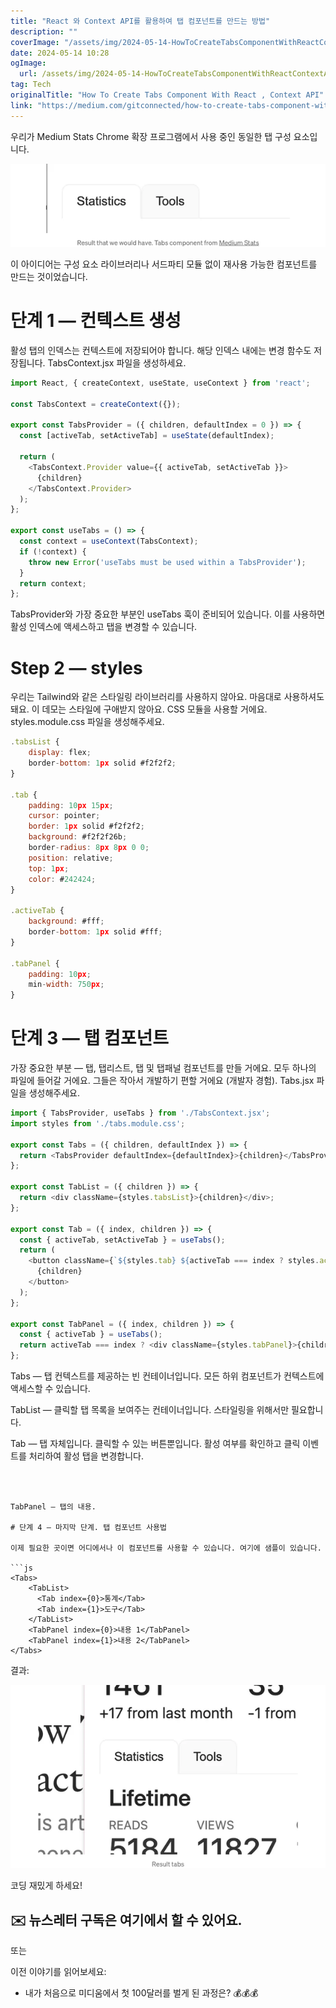 ```yaml
---
title: "React 와 Context API를 활용하여 탭 컴포넌트를 만드는 방법"
description: ""
coverImage: "/assets/img/2024-05-14-HowToCreateTabsComponentWithReactContextAPI_0.png"
date: 2024-05-14 10:28
ogImage: 
  url: /assets/img/2024-05-14-HowToCreateTabsComponentWithReactContextAPI_0.png
tag: Tech
originalTitle: "How To Create Tabs Component With React , Context API"
link: "https://medium.com/gitconnected/how-to-create-tabs-component-with-react-context-api-67839462aabc"
---
```



우리가 Medium Stats Chrome 확장 프로그램에서 사용 중인 동일한 탭 구성 요소입니다.

![탭 구성 요소 이미지](/assets/img/2024-05-14-HowToCreateTabsComponentWithReactContextAPI_0.png)

이 아이디어는 구성 요소 라이브러리나 서드파티 모듈 없이 재사용 가능한 컴포넌트를 만드는 것이었습니다.

# 단계 1 — 컨텍스트 생성



활성 탭의 인덱스는 컨텍스트에 저장되어야 합니다. 해당 인덱스 내에는 변경 함수도 저장됩니다. TabsContext.jsx 파일을 생성하세요.

```js
import React, { createContext, useState, useContext } from 'react';

const TabsContext = createContext({});

export const TabsProvider = ({ children, defaultIndex = 0 }) => {
  const [activeTab, setActiveTab] = useState(defaultIndex);

  return (
    <TabsContext.Provider value={{ activeTab, setActiveTab }}>
      {children}
    </TabsContext.Provider>
  );
};

export const useTabs = () => {
  const context = useContext(TabsContext);
  if (!context) {
    throw new Error('useTabs must be used within a TabsProvider');
  }
  return context;
};
```

TabsProvider와 가장 중요한 부분인 useTabs 훅이 준비되어 있습니다. 이를 사용하면 활성 인덱스에 액세스하고 탭을 변경할 수 있습니다.

# Step 2 — styles



우리는 Tailwind와 같은 스타일링 라이브러리를 사용하지 않아요. 마음대로 사용하셔도 돼요. 이 데모는 스타일에 구애받지 않아요. CSS 모듈을 사용할 거에요. styles.module.css 파일을 생성해주세요.

```js
.tabsList {
    display: flex;
    border-bottom: 1px solid #f2f2f2;
}

.tab {
    padding: 10px 15px;
    cursor: pointer;
    border: 1px solid #f2f2f2;
    background: #f2f2f26b;
    border-radius: 8px 8px 0 0;
    position: relative;
    top: 1px;
    color: #242424;
}

.activeTab {
    background: #fff;
    border-bottom: 1px solid #fff;
}

.tabPanel {
    padding: 10px;
    min-width: 750px;
}
```

# 단계 3 — 탭 컴포넌트

가장 중요한 부분 — 탭, 탭리스트, 탭 및 탭패널 컴포넌트를 만들 거에요. 모두 하나의 파일에 들어갈 거에요. 그들은 작아서 개발하기 편할 거에요 (개발자 경험). Tabs.jsx 파일을 생성해주세요.



```js
import { TabsProvider, useTabs } from './TabsContext.jsx';
import styles from './tabs.module.css';

export const Tabs = ({ children, defaultIndex }) => {
  return <TabsProvider defaultIndex={defaultIndex}>{children}</TabsProvider>;
};

export const TabList = ({ children }) => {
  return <div className={styles.tabsList}>{children}</div>;
};

export const Tab = ({ index, children }) => {
  const { activeTab, setActiveTab } = useTabs();
  return (
    <button className={`${styles.tab} ${activeTab === index ? styles.activeTab : ''}`} onClick={() => setActiveTab(index)}>
      {children}
    </button>
  );
};

export const TabPanel = ({ index, children }) => {
  const { activeTab } = useTabs();
  return activeTab === index ? <div className={styles.tabPanel}>{children}</div> : null;
};
```

Tabs — 탭 컨텍스트를 제공하는 빈 컨테이너입니다. 모든 하위 컴포넌트가 컨텍스트에 액세스할 수 있습니다.

TabList — 클릭할 탭 목록을 보여주는 컨테이너입니다. 스타일링을 위해서만 필요합니다.

Tab — 탭 자체입니다. 클릭할 수 있는 버튼뿐입니다. 활성 여부를 확인하고 클릭 이벤트를 처리하여 활성 탭을 변경합니다.
```



TabPanel — 탭의 내용.

# 단계 4 — 마지막 단계. 탭 컴포넌트 사용법

이제 필요한 곳이면 어디에서나 이 컴포넌트를 사용할 수 있습니다. 여기에 샘플이 있습니다.

```js
<Tabs>
    <TabList>
      <Tab index={0}>통계</Tab>
      <Tab index={1}>도구</Tab>
    </TabList>
    <TabPanel index={0}>내용 1</TabPanel>
    <TabPanel index={1}>내용 2</TabPanel>
</Tabs>
```



결과:

<img src="/assets/img/2024-05-14-HowToCreateTabsComponentWithReactContextAPI_1.png" />

코딩 재밌게 하세요!

## ✉️ 뉴스레터 구독은 여기에서 할 수 있어요.



또는

이전 이야기를 읽어보세요:

- 내가 처음으로 미디움에서 첫 100달러를 벌게 된 과정은? 💰💰💰